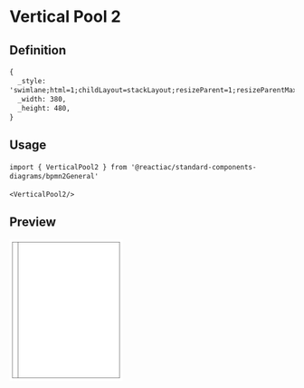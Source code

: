 # Vertical Pool 2

## Definition

```
{
  _style: 'swimlane;html=1;childLayout=stackLayout;resizeParent=1;resizeParentMax=0;startSize=20;horizontal=0;horizontalStack=1;whiteSpace=wrap;',
  _width: 380,
  _height: 480,
}
```

## Usage

```
import { VerticalPool2 } from '@reactiac/standard-components-diagrams/bpmn2General'

<VerticalPool2/>
```

## Preview

<img src="./vertical-pool-2.png" width="200"/>
